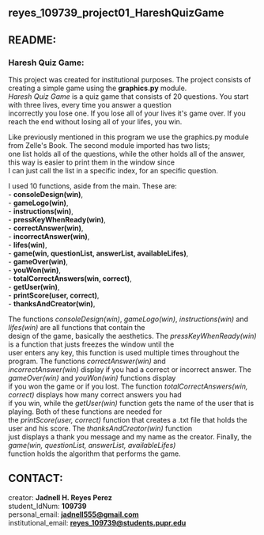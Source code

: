 ## reyes_109739_project01_HareshQuizGame

## README:

### Haresh Quiz Game:
    
This project was created for institutional purposes. The project consists of creating a simple game using the **graphics.py** module.    
_Haresh Quiz Game_ is a quiz game that consists of 20 questions. You start with three lives, every time you answer a question  
incorrectly you lose one. If you lose all of your lives it's game over. If you reach the end without losing all of your lifes, you win.     
    
Like previously mentioned in this program we use the graphics.py module from Zelle's Book. The second module imported has two lists;  
one list holds all of the questions, while the other holds all of the answer, this way is easier to print them in the window since  
I can just call the list in a specific index, for an specific question. 
    
I used 10 functions, aside from the main. These are:  
    - **consoleDesign(win)**,   
    - **gameLogo(win)**,    
    - **instructions(win)**,   
    - **pressKeyWhenReady(win)**,  
    - **correctAnswer(win)**,   
    - **incorrectAnswer(win)**,   
    - **lifes(win)**,   
    - **game(win, questionList, answerList, availableLifes)**,   
    - **gameOver(win)**,    
    - **youWon(win)**,  
    - **totalCorrectAnswers(win, correct)**,  
    - **getUser(win)**,  
    - **printScore(user, correct)**,  
    - **thanksAndCreator(win)**,    
 
The functions *consoleDesign(win)*, *gameLogo(win)*, *instructions(win)* and *lifes(win)* are all functions that contain the  
design of the game, basically the aesthetics. The *pressKeyWhenReady(win)* is a function that justs freezes the window until the  
user enters any key, this function is used multiple times throughout the program. The functions *correctAnswer(win)* and  
*incorrectAnswer(win)* display if you had a correct or incorrect answer. The *gameOver(win)* and *youWon(win)* functions display  
if you won the game or if you lost. The function *totalCorrectAnswers(win, correct)* displays how many correct answers you had  
if you win, while the *getUser(win)* function gets the name of the user that is playing. Both of these functions are needed for  
the *printScore(user, correct)* function that creates a .txt file that holds the user and his score. The *thanksAndCreator(win)* function  
just displays a thank you message and my name as the creator. Finally, the *game(win, questionList, answerList, availableLifes)*   
function holds the algorithm that performs the game.

## CONTACT:

creator: **Jadnell H. Reyes Perez**  
student_IdNum: **109739**  
personal_email: **jadnell555@gmail.com**  
institutional_email: **reyes_109739@students.pupr.edu**  

